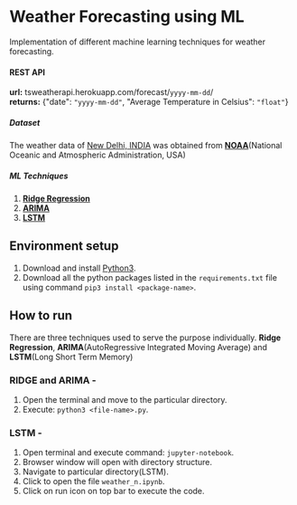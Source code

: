 # Weather Forecasting using ML

Implementation of different machine learning techniques for weather forecasting.
#### REST API
**url:** tsweatherapi.herokuapp.com/forecast/`yyyy-mm-dd`/<br>
**returns:** {"date": `"yyyy-mm-dd"`, "Average Temperature in Celsius": `"float"`}
##### Dataset
The weather data of [New Delhi, INDIA](https://www.google.com/maps/place/New+Delhi,+Delhi/@28.5272181,77.0688974,11z/data=!3m1!4b1!4m5!3m4!1s0x390cfd5b347eb62d:0x52c2b7494e204dce!8m2!3d28.6139391!4d77.2090212) was obtained from [**NOAA**](https://www.ncdc.noaa.gov/cdo-web/)(National Oceanic and Atmospheric Administration, USA) 
##### ML Techniques
1. [**Ridge Regression**](https://scikit-learn.org/stable/modules/generated/sklearn.linear_model.Ridge.html)
2. [**ARIMA**](https://machinelearningmastery.com/arima-for-time-series-forecasting-with-python/)
3. [**LSTM**](https://keras.io/layers/recurrent/#lstm)


## Environment setup

1. Download and install [Python3](https://www.python.org).
2. Download all the python packages listed in the `requirements.txt` file using command `pip3 install <package-name>`.


## How to run

There are three techniques used to serve the purpose individually. **Ridge Regression**, **ARIMA**(AutoRegressive Integrated Moving Average) and **LSTM**(Long Short Term Memory)

### RIDGE and ARIMA -
1. Open the terminal and move to the particular directory.
2. Execute: `python3 <file-name>.py`.

### LSTM - 
1. Open terminal and execute command: `jupyter-notebook`.
2. Browser window will open with directory structure.
3. Navigate to particular directory(LSTM).
4. Click to open the file `weather_n.ipynb`.
5. Click on run icon on top bar to execute the code. 
